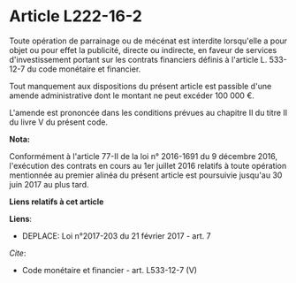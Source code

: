 # Article L222-16-2

Toute opération de parrainage ou de mécénat est interdite lorsqu'elle a pour objet ou pour effet la publicité, directe ou
indirecte, en faveur de services d'investissement portant sur les contrats financiers définis à l'article L. 533-12-7 du code
monétaire et financier. 

Tout manquement aux dispositions du présent article est passible d'une amende administrative dont le montant ne peut excéder
100 000 €. 

L'amende est prononcée dans les conditions prévues au chapitre II du titre II du livre V du présent code.

**Nota:**

Conformément à l'article 77-II de la loi n° 2016-1691 du 9 décembre 2016, l'exécution des contrats en cours au 1er juillet
2016 relatifs à toute opération mentionnée au premier alinéa du présent article est poursuivie jusqu'au 30 juin 2017 au plus
tard.

**Liens relatifs à cet article**

**Liens**:

  - DEPLACE: Loi n°2017-203 du 21 février 2017 - art. 7

_Cite_:

  - Code monétaire et financier - art. L533-12-7 (V)
